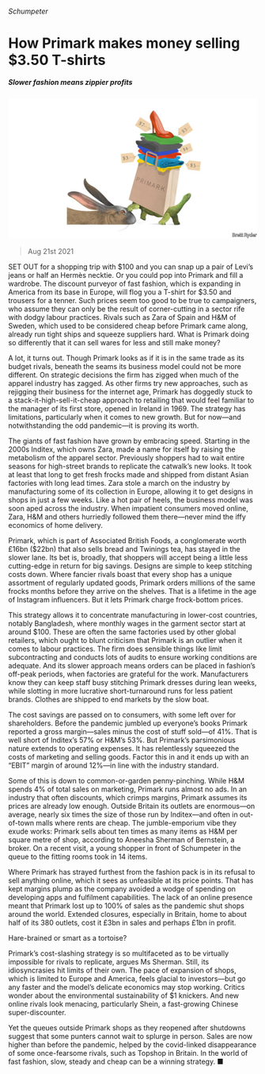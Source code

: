 ###### Schumpeter

# How Primark makes money selling $3.50 T-shirts 

##### Slower fashion means zippier profits 

![image](images/20210821_WBD000_0.jpg) 

> Aug 21st 2021 

SET OUT for a shopping trip with $100 and you can snap up a pair of Levi’s jeans or half an Hermès necktie. Or you could pop into Primark and fill a wardrobe. The discount purveyor of fast fashion, which is expanding in America from its base in Europe, will flog you a T-shirt for $3.50 and trousers for a tenner. Such prices seem too good to be true to campaigners, who assume they can only be the result of corner-cutting in a sector rife with dodgy labour practices. Rivals such as Zara of Spain and H&amp;M of Sweden, which used to be considered cheap before Primark came along, already run tight ships and squeeze suppliers hard. What is Primark doing so differently that it can sell wares for less and still make money?

A lot, it turns out. Though Primark looks as if it is in the same trade as its budget rivals, beneath the seams its business model could not be more different. On strategic decisions the firm has zigged when much of the apparel industry has zagged. As other firms try new approaches, such as rejigging their business for the internet age, Primark has doggedly stuck to a stack-it-high-sell-it-cheap approach to retailing that would feel familiar to the manager of its first store, opened in Ireland in 1969. The strategy has limitations, particularly when it comes to new growth. But for now—and notwithstanding the odd pandemic—it is proving its worth.


The giants of fast fashion have grown by embracing speed. Starting in the 2000s Inditex, which owns Zara, made a name for itself by raising the metabolism of the apparel sector. Previously shoppers had to wait entire seasons for high-street brands to replicate the catwalk’s new looks. It took at least that long to get fresh frocks made and shipped from distant Asian factories with long lead times. Zara stole a march on the industry by manufacturing some of its collection in Europe, allowing it to get designs in shops in just a few weeks. Like a hot pair of heels, the business model was soon aped across the industry. When impatient consumers moved online, Zara, H&amp;M and others hurriedly followed them there—never mind the iffy economics of home delivery.

Primark, which is part of Associated British Foods, a conglomerate worth £16bn ($22bn) that also sells bread and Twinings tea, has stayed in the slower lane. Its bet is, broadly, that shoppers will accept being a little less cutting-edge in return for big savings. Designs are simple to keep stitching costs down. Where fancier rivals boast that every shop has a unique assortment of regularly updated goods, Primark orders millions of the same frocks months before they arrive on the shelves. That is a lifetime in the age of Instagram influencers. But it lets Primark charge frock-bottom prices.

This strategy allows it to concentrate manufacturing in lower-cost countries, notably Bangladesh, where monthly wages in the garment sector start at around $100. These are often the same factories used by other global retailers, which ought to blunt criticism that Primark is an outlier when it comes to labour practices. The firm does sensible things like limit subcontracting and conducts lots of audits to ensure working conditions are adequate. And its slower approach means orders can be placed in fashion’s off-peak periods, when factories are grateful for the work. Manufacturers know they can keep staff busy stitching Primark dresses during lean weeks, while slotting in more lucrative short-turnaround runs for less patient brands. Clothes are shipped to end markets by the slow boat.

The cost savings are passed on to consumers, with some left over for shareholders. Before the pandemic jumbled up everyone’s books Primark reported a gross margin—sales minus the cost of stuff sold—of 41%. That is well short of Inditex’s 57% or H&amp;M’s 53%. But Primark’s parsimonious nature extends to operating expenses. It has relentlessly squeezed the costs of marketing and selling goods. Factor this in and it ends up with an “EBIT” margin of around 12%—in line with the industry standard.

Some of this is down to common-or-garden penny-pinching. While H&amp;M spends 4% of total sales on marketing, Primark runs almost no ads. In an industry that often discounts, which crimps margins, Primark assumes its prices are already low enough. Outside Britain its outlets are enormous—on average, nearly six times the size of those run by Inditex—and often in out-of-town malls where rents are cheap. The jumble-emporium vibe they exude works: Primark sells about ten times as many items as H&amp;M per square metre of shop, according to Aneesha Sherman of Bernstein, a broker. On a recent visit, a young shopper in front of Schumpeter in the queue to the fitting rooms took in 14 items.

Where Primark has strayed furthest from the fashion pack is in its refusal to sell anything online, which it sees as unfeasible at its price points. That has kept margins plump as the company avoided a wodge of spending on developing apps and fulfilment capabilities. The lack of an online presence meant that Primark lost up to 100% of sales as the pandemic shut shops around the world. Extended closures, especially in Britain, home to about half of its 380 outlets, cost it £3bn in sales and perhaps £1bn in profit.

Hare-brained or smart as a tortoise?

Primark’s cost-slashing strategy is so multifaceted as to be virtually impossible for rivals to replicate, argues Ms Sherman. Still, its idiosyncrasies hit limits of their own. The pace of expansion of shops, which is limited to Europe and America, feels glacial to investors—but go any faster and the model’s delicate economics may stop working. Critics wonder about the environmental sustainability of $1 knickers. And new online rivals look menacing, particularly Shein, a fast-growing Chinese super-discounter.

Yet the queues outside Primark shops as they reopened after shutdowns suggest that some punters cannot wait to splurge in person. Sales are now higher than before the pandemic, helped by the covid-linked disappearance of some once-fearsome rivals, such as Topshop in Britain. In the world of fast fashion, slow, steady and cheap can be a winning strategy. ■


